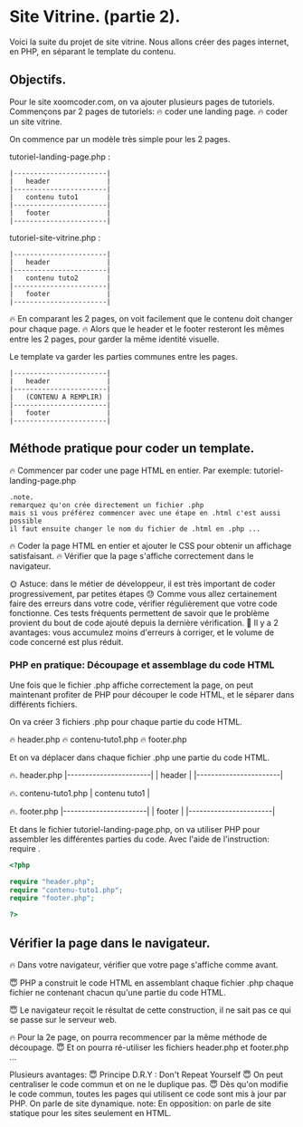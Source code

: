 # Site Vitrine. (partie 2).

Voici la suite du projet de site vitrine. 
Nous allons créer des pages internet, en PHP, en séparant le template du contenu.

## Objectifs.

Pour le site xoomcoder.com, on va ajouter plusieurs pages de tutoriels.
Commençons par 2 pages de tutoriels:
🔥 coder une landing page.
🔥 coder un site vitrine.

On commence par un modèle très simple pour les 2 pages.

tutoriel-landing-page.php :

    |-----------------------|
    |   header              |
    |-----------------------|
    |   contenu tuto1       |
    |-----------------------|
    |   footer              |
    |-----------------------|


tutoriel-site-vitrine.php :

    |-----------------------|
    |   header              |
    |-----------------------|
    |   contenu tuto2       |
    |-----------------------|
    |   footer              |
    |-----------------------|

🔥 En comparant les 2 pages, on voit facilement que le contenu doit changer pour chaque page.
🔥 Alors que le header et le footer resteront les mêmes entre les 2 pages, pour garder la même identité visuelle.

Le template va garder les parties communes entre les pages.

    |-----------------------|
    |   header              |
    |-----------------------|
    |   (CONTENU A REMPLIR) |
    |-----------------------|
    |   footer              |
    |-----------------------|

## Méthode pratique pour coder un template.

🔥 Commencer par coder une page HTML en entier.
Par exemple: tutoriel-landing-page.php

    .note.
    remarquez qu'on crée directement un fichier .php
    mais si vous préférez commencer avec une étape en .html c'est aussi possible
    il faut ensuite changer le nom du fichier de .html en .php ...

🔥 Coder la page HTML en entier et ajouter le CSS pour obtenir un affichage satisfaisant.
🔥 Vérifier que la page s'affiche correctement dans le navigateur.

🌞 Astuce: 
    dans le métier de développeur, 
    il est très important de coder progressivement, par petites étapes
😓 Comme vous allez certainement faire des erreurs dans votre code, vérifier régulièrement que votre code fonctionne. 
        Ces tests fréquents permettent de savoir que le problème provient du bout de code ajouté depuis la dernière vérification.
🙂 Il y a 2 avantages: 
        vous accumulez moins d'erreurs à corriger,
        et le volume de code concerné est plus réduit.

### PHP en pratique: Découpage et assemblage du code HTML

Une fois que le fichier .php affiche correctement la page, 
on peut maintenant profiter de PHP pour découper le code HTML, 
et le séparer dans différents fichiers.

On va créer 3 fichiers .php pour chaque partie du code HTML.

🔥 header.php
🔥 contenu-tuto1.php
🔥 footer.php

Et on va déplacer dans chaque fichier .php une partie du code HTML.


🔥. header.php
    |-----------------------|
    |   header              |
    |-----------------------|

🔥. contenu-tuto1.php
    |   contenu tuto1       |

🔥. footer.php
    |-----------------------|
    |   footer              |
    |-----------------------|


Et dans le fichier tutoriel-landing-page.php, 
on va utiliser PHP pour assembler les différentes parties du code.
Avec l'aide de l'instruction: require
.

```php
<?php

require "header.php";
require "contenu-tuto1.php";
require "footer.php";

?>
```

## Vérifier la page dans le navigateur.

🔥 Dans votre navigateur, vérifier que votre page s'affiche comme avant.

😇 PHP a construit le code HTML en assemblant chaque fichier .php 
    chaque fichier ne contenant chacun qu'une partie du code HTML.

😇 Le navigateur reçoit le résultat de cette construction, 
    il ne sait pas ce qui se passe sur le serveur web.

🔥 Pour la 2e page, on pourra recommencer par la même méthode de découpage.
😇 Et on pourra ré-utiliser les fichiers header.php et footer.php 
...

Plusieurs avantages:
😇 Principe D.R.Y : Don't Repeat Yourself
😇 On peut centraliser le code commun et on ne le duplique pas. 
😇 Dès qu'on modifie le code commun, toutes les pages qui utilisent ce code sont mis à jour par PHP.
        On parle de site dynamique.
        note: En opposition: on parle de site statique pour les sites seulement en HTML.

        




